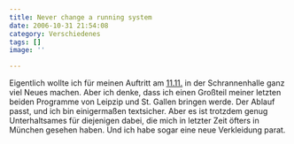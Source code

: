```yaml
---
title: Never change a running system
date: 2006-10-31 21:54:08
category: Verschiedenes
tags: []
image: ''

---
```


Eigentlich wollte ich für meinen Auftritt am [11.11.](http://www.slam2006.de/festivalprogramm.html) in der Schrannenhalle ganz viel Neues machen. Aber ich denke, dass ich einen Großteil meiner letzten beiden Programme von Leipzip und St. Gallen bringen werde. Der Ablauf passt, und ich bin einigermaßen textsicher. Aber es ist trotzdem genug Unterhaltsames für diejenigen dabei, die mich in letzter Zeit öfters in München gesehen haben. Und ich habe sogar eine neue Verkleidung parat.
